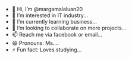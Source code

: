 - 👋 Hi, I’m @margamalaluan20
- 👀 I’m interested in IT industry...
- 🌱 I’m currently learning business...
- 💞️ I’m looking to collaborate on more projects...
- 📫 Reach me via facebook or email...
- 😄 Pronouns: Ms....
- ⚡ Fun fact: Loves studying...

<!---
margamalaluan20/margamalaluan20 is a ✨ special ✨ repository because its `README.md` (this file) appears on your GitHub profile.
You can click the Preview link to take a look at your changes.
--->
